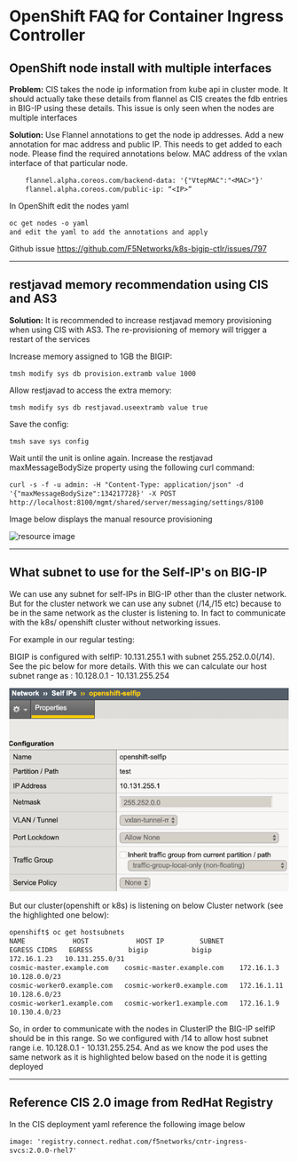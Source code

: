 # OpenShift FAQ for Container Ingress Controller

## OpenShift node install with multiple interfaces

**Problem:** CIS takes the node ip information from kube api in cluster mode. It should actually take these details from flannel as CIS creates the fdb entries in BIG-IP using these details. This issue is only seen when the nodes are multiple interfaces

**Solution:** Use Flannel annotations to get the node ip addresses. Add a new annotation for mac address and public IP. This needs to get added to each node. Please find the required annotations below. MAC address of the vxlan interface of that particular node.

```
    flannel.alpha.coreos.com/backend-data: '{"VtepMAC":"<MAC>"}'
    flannel.alpha.coreos.com/public-ip: “<IP>”
```
In OpenShift edit the nodes yaml

```
oc get nodes -o yaml
and edit the yaml to add the annotations and apply
```
Github issue https://github.com/F5Networks/k8s-bigip-ctlr/issues/797

---

## restjavad memory recommendation using CIS and AS3

**Solution:** It is recommended to increase restjavad memory provisioning when using CIS with AS3. The re-provisioning of memory will trigger a restart of the services

Increase memory assigned to 1GB the BIGIP:
```
tmsh modify sys db provision.extramb value 1000
```
Allow restjavad to access the extra memory:
```
tmsh modify sys db restjavad.useextramb value true
```
Save the config:
```
tmsh save sys config
```
Wait until the unit is online again. Increase the restjavad maxMessageBodySize property using the following curl command:
```
curl -s -f -u admin: -H "Content-Type: application/json" -d '{"maxMessageBodySize":134217728}' -X POST http://localhost:8100/mgmt/shared/server/messaging/settings/8100
```

Image below displays the manual resource provisioning

![resource image](images/resource.png)

---

## What subnet to use for the Self-IP's on BIG-IP

We can use any subnet for self-IPs in BIG-IP other than the cluster network. But for the cluster network we can use any subnet (/14,/15 etc) because to be in the same network as the cluster is listening to. In fact to communicate with the k8s/ openshift cluster without networking issues.

For example in our regular testing:

BIGIP is configured with selfIP: 10.131.255.1 with subnet 255.252.0.0(/14). See the pic below for more details. With this we can calculate our host subnet range as : 10.128.0.1 - 10.131.255.254

![resource image](images/2020-05-20_14-40-21.png)

But our cluster(openshift or k8s) is listening on below Cluster network (see the highlighted one below):

```
openshift$ oc get hostsubnets
NAME            HOST            HOST IP         SUBNET            EGRESS CIDRS   EGRESS         bigip           bigip                                     172.16.1.23   10.131.255.0/31
cosmic-master.example.com    cosmic-master.example.com    172.16.1.3    10.128.0.0/23
cosmic-worker0.example.com   cosmic-worker0.example.com   172.16.1.11   10.128.6.0/23
cosmic-worker1.example.com   cosmic-worker1.example.com   172.16.1.9    10.130.4.0/23
```

So, in order to communicate with the nodes in ClusterIP the BIG-IP selfIP should be in this range. So we configured with /14 to allow host subnet range i.e. 10.128.0.1 - 10.131.255.254.
And as we know the pod uses the same network as it is highlighted below based on the node it is getting deployed

---

## Reference CIS 2.0 image from RedHat Registry

In the CIS deployment yaml reference the following image below

```
image: 'registry.connect.redhat.com/f5networks/cntr-ingress-svcs:2.0.0-rhel7'
```
